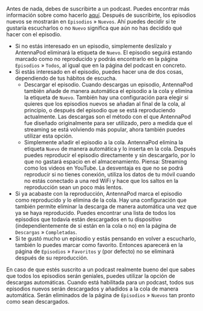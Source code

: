 Antes de nada, debes de suscribirte a un podcast. Puedes encontrar más información sobre como hacerlo [aquí](/documentation/getting-started/subscribe). Después de suscribirte, los episodios nuevos se mostrarán en `Episodios` » `Nuevos`. Ahí puedes decidir si te gustaría escucharlos o no `Nuevo` significa que aún no has decidido qué hacer con el episodio.

- Si no estás interesado en un episodio, simplemente deslízalo y AntennaPod eliminará la etiqueta de `Nuevo`. El episodio seguirá estando marcado como no reproducido y podrás encontrarlo en la página `Episodios` » `Todos`, al igual que en la página del podcast en concreto.
- Si estás interesado en el episodio, puedes hacer una de dos cosas, dependiendo de tus hábitos de escucha.
   - Descargar el episodio. Cuando descargas un episodio, AntennaPod también añade de manera automática el episodio a la cola y elimina la etiqueta de `Nuevo`. También hay una configuración para elegir si quieres que los episodios nuevos se añadan al final de la cola, al principio, o después del episodio que se está reproduciendo actualmente. Las descargas son el método con el que AntennaPod fue diseñado originalmente para ser utilizado, pero a medida que el streaming se está volviendo más popular, ahora también puedes utilizar esta opción.
   - Simplemente añadir el episodio a la cola. AntennaPod elimina la etiqueta `Nuevo` de manera automática y lo inserta en la cola. Después puedes reproducir el episodio directamente y sin descargarlo, por lo que no gastará espacio en el almacenamiento. Piensa: Streaming como los videos en YouTube. La desventaja es que no se podrá reproducir si no tienes conexión, utiliza los datos de tu móvil cuando no estás conectado a una red WiFi y hace que los saltos en la reproducción sean un poco más lentos.
- Si ya acabaste con la reproducción, AntennaPod marca el episodio como reproducido y lo elimina de la cola. Hay una configuración que también permite eliminar la descarga de manera automática una vez que ya se haya reproducido. Puedes encontrar una lista de todos los episodios que todavía están descargados en tu dispositivo (independientemente de si están en la cola o no) en la página de `Descargas` » `Completadas`.
- Si te gustó mucho un episodio y estás pensando en volver a escucharlo, también lo puedes marcar como favorito. Entonces aparecerá en la página de `Episodios` » `Favoritos` y (por defecto) no se eliminará después de su reproducción.

En caso de que estés suscrito a un podcast realmente bueno del que sabes que todos los episodios serán geniales, puedes utilizar la opción de descargas automáticas. Cuando está habilitada para un podcast, todos sus episodios nuevos serán descargados y añadidos a la cola de manera automática. Serán eliminados de la página de `Episodios` » `Nuevos` tan pronto como sean descargados.
